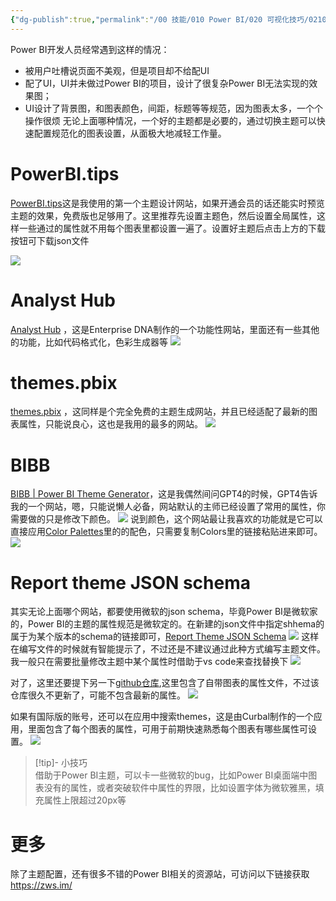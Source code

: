 ```yaml
---
{"dg-publish":true,"permalink":"/00 技能/010 Power BI/020 可视化技巧/0210 可视化规范/收藏这5个网站，轻点鼠标制作漂亮的Power BI主题/","tags":["主题","资源导航","公众号"]}
---
```


Power BI开发人员经常遇到这样的情况：
- 被用户吐槽说页面不美观，但是项目却不给配UI
- 配了UI，UI并未做过Power BI的项目，设计了很复杂Power BI无法实现的效果图；
- UI设计了背景图，和图表颜色，间距，标题等等规范，因为图表太多，一个个操作很烦
无论上面哪种情况，一个好的主题都是必要的，通过切换主题可以快速配置规范化的图表设置，从面极大地减轻工作量。
# PowerBI.tips

[ PowerBI.tips](https://themes.powerbi.tips/themes/wireframes)这是我使用的第一个主题设计网站，如果开通会员的话还能实时预览主题的效果，免费版也足够用了。这里推荐先设置主题色，然后设置全局属性，这样一些通过的属性就不用每个图表里都设置一遍了。设置好主题后点击上方的下载按钮可下载json文件

![](https://s2.loli.net/2024/01/27/8IbmjA9NGV7QnBZ.png)

# Analyst Hub
[Analyst Hub](https://analysthub.enterprisedna.co/apps/power-bi-theme-generator) ，这是Enterprise DNA制作的一个功能性网站，里面还有一些其他的功能，比如代码格式化，色彩生成器等
![](https://s2.loli.net/2024/01/27/Acg5KUqrXvW3daP.png)


# themes.pbix
[ themes.pbix](https://themegenerator.point-gmbh.com/en/Home) ，这同样是个完全免费的主题生成网站，并且已经适配了最新的图表属性，只能说良心，这也是我用的最多的网站。
![](https://s2.loli.net/2024/01/27/XWGtUAML3NpKbCm.png)

# BIBB

[BIBB | Power BI Theme Generator](https://powerbithemegenerator.bibb.pro/)，这是我偶然间问GPT4的时候，GPT4告诉我的一个网站，嗯，只能说懒人必备，网站默认的主师已经设置了常用的属性，你需要做的只是修改下颜色。
![](https://s2.loli.net/2024/01/27/BywNeiWh8SpVZbL.png)
说到颜色，这个网站最让我喜欢的功能就是它可以直接应用[Color Palettes](https://coolors.co/palettes/trending)里的的配色，只需要复制Colors里的链接粘贴进来即可。
![](https://s2.loli.net/2024/01/27/vGBKTcO63h1LCyJ.png)

# Report theme JSON schema

其实无论上面哪个网站，都要使用微软的json schema，毕竟Power BI是微软家的，Power BI的主题的属性规范是微软定的。在新建的json文件中指定shhema的属于为某个版本的schema的链接即可，[Report Theme JSON Schema](https://github.com/microsoft/powerbi-desktop-samples/tree/main/Report%20Theme%20JSON%20Schema)
![](https://s2.loli.net/2024/01/27/xvOdAsciybLuXKD.png)
这样在编写文件的时候就有智能提示了，不过还是不建议通过此种方式编写主题文件。我一般只在需要批量修改主题中某个属性时借助于vs code来查找替换下
![](https://s2.loli.net/2024/01/27/cMLrxD6AFhloaWw.png)

对了，这里还要提下另一下[github仓库](https://github.com/MattRudy/PowerBI-ThemeTemplates),这里包含了自带图表的属性文件，不过该仓库很久不更新了，可能不包含最新的属性。
![](https://s2.loli.net/2024/01/27/gsrkDUqVHBXlyuh.png)

如果有国际版的账号，还可以在应用中搜索themes，这是由Curbal制作的一个应用，里面包含了每个图表的属性，可用于前期快速熟悉每个图表有哪些属性可设置。
![](https://s2.loli.net/2024/01/27/c6Uv38ZdRHh1pmj.png)

>[!tip]- 小技巧  
> 借助于Power BI主题，可以卡一些微软的bug，比如Power BI桌面端中图表没有的属性，或者突破软件中属性的界限，比如设置字体为微软雅黑，填充属性上限超过20px等

> 

# 更多

除了主题配置，还有很多不错的Power BI相关的资源站，可访问以下链接获取
https://zws.im/󠁴󠁡󠁺󠁰󠁱󠁰󠁷